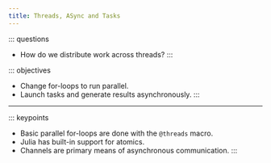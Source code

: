 ```yaml
---
title: Threads, ASync and Tasks
---
```


::: questions
- How do we distribute work across threads?
:::

::: objectives
- Change for-loops to run parallel.
- Launch tasks and generate results asynchronously.
:::

---

::: keypoints
- Basic parallel for-loops are done with the `@threads` macro.
- Julia has built-in support for atomics.
- Channels are primary means of asynchronous communication.
:::


